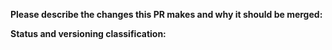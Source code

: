 **Please describe the changes this PR makes and why it should be merged:**



**Status and versioning classification:**

<!--
Please move lines that apply to you out of the comment:
- Code changes have been tested against Discord.js, or there are no code changes
- I know how to update typings and have done so, or typings don't need updating
- This PR changes the library's interface (methods or parameters added)
- This PR includes breaking changes (methods removed or renamed, parameters moved or removed)
- This PR **only** includes non-code changes, like changes to documentation, README, etc.
-->